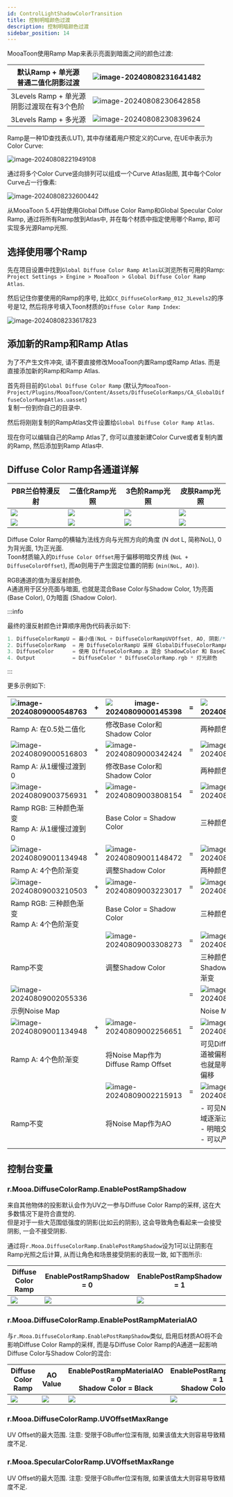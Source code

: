 ```yaml
---
id: ControlLightShadowColorTransition
title: 控制明暗颜色过渡
description: 控制明暗颜色过渡
sidebar_position: 14
---
```


MooaToon使用Ramp Map来表示亮面到暗面之间的颜色过渡:

| 默认Ramp + 单光源<br/>普通二值化阴影过渡         | ![image-20240808231641482](./assets/image-20240808231641482.png) |
| ---------------------------------- | ---------------------------------------------------------------- |
| 3Levels Ramp + 单光源<br/>阴影过渡现在有3个色阶 | ![image-20240808230642858](./assets/image-20240808230642858.png) |
| 3Levels Ramp + 多光源                 | ![image-20240808230839624](./assets/image-20240808230839624.png) |

Ramp是一种1D查找表(LUT), 其中存储着用户预定义的Curve, 在UE中表示为Color Curve:

![image-20240808221949108](./assets/image-20240808221949108.png)

通过将多个Color Curve竖向排列可以组成一个Curve Atlas贴图, 其中每个Color Curve占一行像素:

![image-20240808232600442](./assets/image-20240808232600442.png)

从MooaToon 5.4开始使用Global Diffuse Color Ramp和Global Specular Color Ramp, 通过将所有Ramp放到Atlas中, 并在每个材质中指定使用哪个Ramp, 即可实现多光源Ramp光照.

## 选择使用哪个Ramp

先在项目设置中找到`Global Diffuse Color Ramp Atlas`以浏览所有可用的Ramp:  
`Project Settings > Engine > MooaToon > Global Diffuse Color Ramp Atlas`.

然后记住你要使用的Ramp的序号, 比如`CC_DiffuseColorRamp_012_3Levels2`的序号是12, 然后将序号填入Toon材质的`Diffuse Color Ramp Index`:

![image-20240808233617823](./assets/image-20240808233617823.png)

## 添加新的Ramp和Ramp Atlas

为了不产生文件冲突, 请不要直接修改MooaToon内置Ramp或Ramp Atlas. 而是直接添加新的Ramp和Ramp Atlas.

首先将目前的`Global Diffuse Color Ramp`   (默认为`MooaToon-Project/Plugins/MooaToon/Content/Assets/DiffuseColorRamps/CA_GlobalDiffuseColorRampAtlas.uasset`)  
复制一份到你自己的目录中.

然后将刚刚复制的RampAtlas文件设置给`Global Diffuse Color Ramp Atlas`.

现在你可以编辑自己的Ramp Atlas了, 你可以直接新建Color Curve或者复制内置的Ramp, 然后添加到Ramp Atlas中.

## Diffuse Color Ramp各通道详解

| PBR兰伯特漫反射                                       | 二值化Ramp光照                                       | 3色阶Ramp光照                                       | 皮肤Ramp光照                                        |
| ----------------------------------------------- | ----------------------------------------------- | ----------------------------------------------- | ----------------------------------------------- |
| ![](assets/Pasted%20image%2020241128002402.png) | ![](assets/Pasted%20image%2020241128002409.png) | ![](assets/Pasted%20image%2020241128002418.png) | ![](assets/Pasted%20image%2020241128002421.png) |
| ![](assets/Pasted%20image%2020241128003810.png) | ![](assets/Pasted%20image%2020241128003348.png) | ![](assets/Pasted%20image%2020241128003158.png) | ![](assets/Pasted%20image%2020241128003255.png) |

Diffuse Color Ramp的横轴为法线方向与光照方向的角度 (N dot L, 简称NoL), 0为背光面, 1为正光面.   
Toon材质输入的`Diffuse Color Offset`用于偏移明暗交界线 (`NoL + DiffuseColorOffset`), 而`AO`则用于产生固定位置的阴影 (`min(NoL, AO)`).

RGB通道的值为漫反射颜色.  
A通道用于区分亮面与暗面, 也就是混合Base Color与Shadow Color, 1为亮面 (Base Color), 0为暗面 (Shadow Color).

:::info

最终的漫反射颜色计算顺序用伪代码表示如下:

```c
1. DiffuseColorRampU = 最小值(NoL + DiffuseColorRampUVOffset, AO, 阴影/*光线追踪阴影/虚拟阴影贴图/头发阴影*/)
2. DiffuseColorRamp  = 用 DiffuseColorRampU 采样 GlobalDiffuseColorRampAtlas
3. DiffuseColor      = 使用 DiffuseColorRamp.a 混合 ShadowColor 和 BaseColor
4. Output            = DiffuseColor * DiffuseColorRamp.rgb * 灯光颜色
```

:::

更多示例如下:

| ![image-20240809000548763](./assets/image-20240809000548763.png) | +   | ![image-20240809000145398](./assets/image-20240809000145398.png) | =   | ![image-20240809000224379](./assets/image-20240809000224379.png) |
| :--------------------------------------------------------------- | --- | ---------------------------------------------------------------- | --- | ---------------------------------------------------------------- |
| Ramp A: 在0.5处二值化                                                 |     | 修改Base Color和Shadow Color                                        |     | 两种颜色的二值化                                                         |
| ![image-20240809000516803](./assets/image-20240809000516803.png) | +   | ![image-20240809000342424](./assets/image-20240809000342424.png) | =   | ![image-20240809000354270](./assets/image-20240809000354270.png) |
| Ramp A: 从1缓慢过渡到0                                                 |     | 修改Base Color和Shadow Color                                        |     | 两种颜色缓慢渐变                                                         |
| ![image-20240809003756931](./assets/image-20240809003756931.png) | +   | ![image-20240809003808154](./assets/image-20240809003808154.png) | =   | ![image-20240809003817990](./assets/image-20240809003817990.png) |
| Ramp RGB: 三种颜色渐变<br/>Ramp A: 从1缓慢过渡到0                            |     | Base Color = Shadow Color                                        |     | 三种颜色渐变                                                           |
| ![image-20240809001134948](./assets/image-20240809001134948.png) | +   | ![image-20240809001148472](./assets/image-20240809001148472.png) | =   | ![image-20240809001201077](./assets/image-20240809001201077.png) |
| Ramp A: 4个色阶渐变                                                   |     | 调整Shadow Color                                                   |     | 两种颜色阶梯式渐变                                                        |
| ![image-20240809003210503](./assets/image-20240809003210503.png) | +   | ![image-20240809003223017](./assets/image-20240809003223017.png) | =   | ![image-20240809003233104](./assets/image-20240809003233104.png) |
| Ramp RGB: 三种颜色渐变<br/>Ramp A: 4个色阶渐变                              |     | Base Color = Shadow Color                                        |     | 三种颜色阶梯式渐变                                                        |
|                                                                  |     | ![image-20240809003308273](./assets/image-20240809003308273.png) | =   | ![image-20240809003320512](./assets/image-20240809003320512.png) |
| Ramp不变                                                           |     | 调整Shadow Color                                                   |     | 三种颜色正片叠底Shadow Color的阶梯式渐变                                       |
| ![image-20240809002055336](./assets/image-20240809002055336.png) |     |                                                                  | =   | ![image-20240809002024305](./assets/image-20240809002024305.png) |
| 示例Noise Map                                                      |     |                                                                  |     | Noise Map采样结果                                                    |
| ![image-20240809001134948](./assets/image-20240809001134948.png) | +   | ![image-20240809002256651](./assets/image-20240809002256651.png) | =   | ![image-20240809002310226](./assets/image-20240809002310226.png) |
| Ramp A: 4个色阶渐变                                                   |     | 将Noise Map作为Diffuse Ramp Offset                                  |     | 可见Diffuse Ramp A通道被偏移,<br/>也就是明暗交界线位置被偏移                         |
|                                                                  |     | ![image-20240809002215913](./assets/image-20240809002215913.png) | =   | ![image-20240809002226413](./assets/image-20240809002226413.png) |
| Ramp不变                                                           |     | 将Noise Map作为AO                                                   |     | - 可见Noise小于1的区域逐渐过渡为阴影,<br/>- 明暗交界线未偏移,<br/>- 可以产生柔和阴影过渡         |
|                                                                  |     |                                                                  |     |                                                                  |
## 控制台变量


### r.Mooa.DiffuseColorRamp.EnablePostRampShadow

来自其他物体的投影默认会作为UV之一参与Diffuse Color Ramp的采样, 这在大多数情况下是符合直觉的.  
但是对于一些大范围低强度的阴影(比如云的阴影), 这会导致角色看起来一会接受阴影, 一会不接受阴影.  

通过将`r.Mooa.DiffuseColorRamp.EnablePostRampShadow`设为1可以让阴影在Ramp光照之后计算, 从而让角色和场景接受阴影的表现一致, 如下图所示:

| Diffuse Color Ramp                              | EnablePostRampShadow = 0                        | EnablePostRampShadow = 1                        |
| ----------------------------------------------- | ----------------------------------------------- | ----------------------------------------------- |
| ![](assets/Pasted%20image%2020250215192659.png) | ![](assets/Pasted%20image%2020250215192550.png) | ![](assets/Pasted%20image%2020250215192411.png) |

### r.Mooa.DiffuseColorRamp.EnablePostRampMaterialAO

与`r.Mooa.DiffuseColorRamp.EnablePostRampShadow`类似, 启用后材质AO将不会影响Diffuse Color Ramp的采样, 而是与Diffuse Color Ramp的A通道一起影响Diffuse Color与Shadow Color的混合:

| Diffuse Color Ramp                              | AO Value                                        | EnablePostRampMaterialAO = 0<br/>Shadow Color = Black | EnablePostRampMaterialAO = 1<br/>Shadow Color = Black |
| ----------------------------------------------- | ----------------------------------------------- | ---------------------------------------------------- | ---------------------------------------------------- |
| ![](assets/Pasted%20image%2020250531170132.png) | ![](assets/Pasted%20image%2020250531165840.png) | ![](assets/Pasted%20image%2020250531165904.png)      | ![](assets/Pasted%20image%2020250531165840.png)      |

### r.Mooa.DiffuseColorRamp.UVOffsetMaxRange

UV Offset的最大范围. 注意: 受限于GBuffer位深有限, 如果该值太大则容易导致精度不足.

### r.Mooa.SpecularColorRamp.UVOffsetMaxRange

UV Offset的最大范围. 注意: 受限于GBuffer位深有限, 如果该值太大则容易导致精度不足.